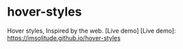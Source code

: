 # hover-styles
Hover styles, Inspired by the web.
[Live demo]
[Live demo]: <https://imsolitude.github.io/hover-styles>
